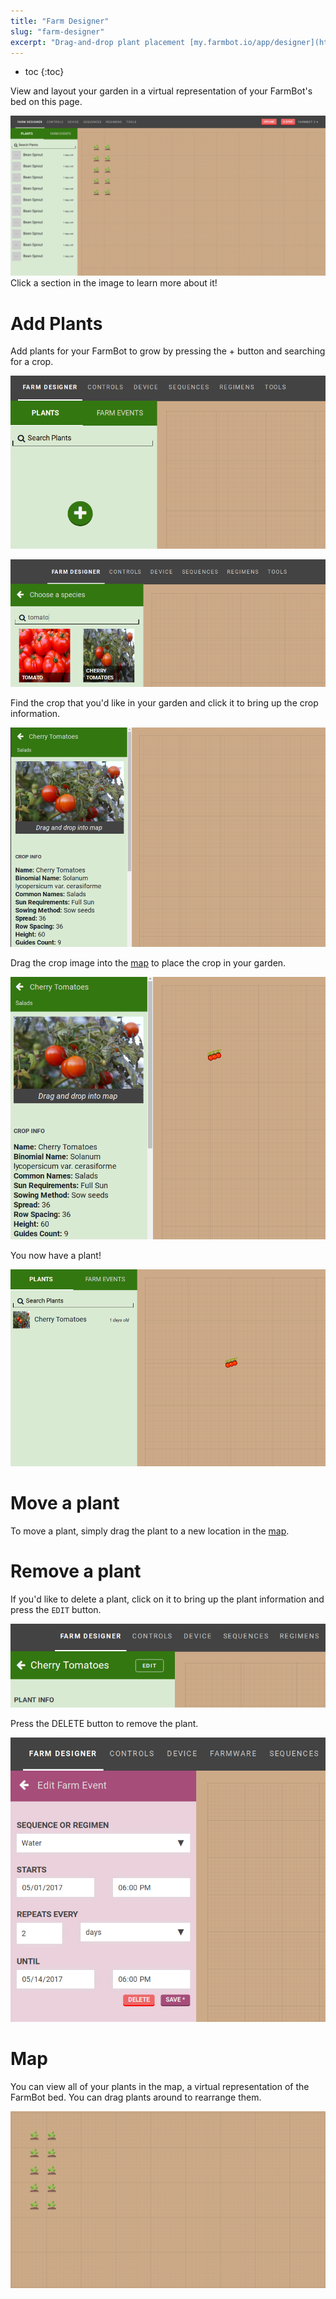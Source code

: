 ```yaml
---
title: "Farm Designer"
slug: "farm-designer"
excerpt: "Drag-and-drop plant placement [my.farmbot.io/app/designer](http://my.farmbot.io/app/designer)"
---
```


* toc
{:toc}

View and layout your garden in a virtual representation of your FarmBot's bed on this page.

<div class="nav-image">
  <img class="nav-image" src="sprouts.png" alt="Farm Designer" />
  <a href="https://software.farmbot.io/docs/farm-designer#section-add-plants" style="top: 8%; left: 0%; width: 21.5%; height: 91%;"></a>
  <a href="https://software.farmbot.io/docs/farm-designer#section-map" style="top: 8%; left: 21.5%; width: 78%; height: 91%;"></a>
</div>
<figcaption class="caption">Click a section in the image to learn more about it!</figcaption>



# Add Plants



<p>Add plants for your FarmBot to grow by pressing the <span class="fb-circle-button fb-green">+</span> button and searching for a crop.<p>



![add.png](add.png)



![tomato.png](tomato.png)

Find the crop that you'd like in your garden and click it to bring up the crop information.

![cherry_tomato.png](cherry_tomato.png)

Drag the crop image into the [map](#section-map) to place the crop in your garden.

![tomato_drag.png](tomato_drag.png)

You now have a plant!

![new_tomato.png](new_tomato.png)



# Move a plant

To move a plant, simply drag the plant to a new location in the [map](#section-map).

# Remove a plant

If you'd like to delete a plant, click on it to bring up the plant information and press the `EDIT` button.

![edit.png](edit.png)



<p>Press the <span class="fb-button fb-red">DELETE</span> button to remove the plant.</p>



![editing.png](editing.png)



# Map

You can view all of your plants in the map, a virtual representation of the FarmBot bed. You can drag plants around to rearrange them.

![dc5db8f-map.png](map.png)

